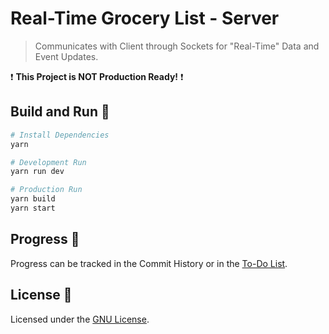 # Real-Time Grocery List - Server
> Communicates with Client through Sockets for "Real-Time" Data and Event Updates.

❗️ **This Project is NOT Production Ready!** ❗️

## Build and Run 🚀
```sh
# Install Dependencies
yarn

# Development Run
yarn run dev

# Production Run
yarn build
yarn start
```

## Progress 🔖
Progress can be tracked in the Commit History or in the [To-Do List](TODO.md).

## License 📕
Licensed under the [GNU License](LICENSE).